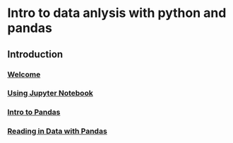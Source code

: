 # Intro to data anlysis with python and pandas

## Introduction
### [Welcome](./notebooks/Introduction.ipynb)
### [Using Jupyter Notebook](./notebooks/Using%20Jupyter%20Notebook.ipynb)
### [Intro to Pandas](./notebooks/Intro%20to%20Pandas.ipynb)
### [Reading in Data with Pandas](./notebooks/Reading%20in%20Data%20with%20Pandas.ipynb)
